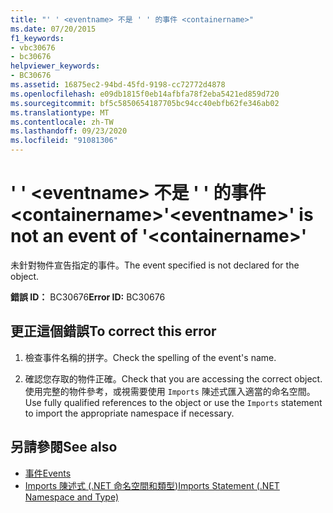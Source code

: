 ```yaml
---
title: "' ' <eventname> 不是 ' ' 的事件 <containername>"
ms.date: 07/20/2015
f1_keywords:
- vbc30676
- bc30676
helpviewer_keywords:
- BC30676
ms.assetid: 16875ec2-94bd-45fd-9198-cc72772d4878
ms.openlocfilehash: e09db1815f0eb14afbfa78f2eba5421ed859d720
ms.sourcegitcommit: bf5c5850654187705bc94cc40ebfb62fe346ab02
ms.translationtype: MT
ms.contentlocale: zh-TW
ms.lasthandoff: 09/23/2020
ms.locfileid: "91081306"
---
```

# <a name="eventname-is-not-an-event-of-containername"></a><span data-ttu-id="3a4b9-102">' ' \<eventname> 不是 ' ' 的事件 \<containername></span><span class="sxs-lookup"><span data-stu-id="3a4b9-102">'\<eventname>' is not an event of '\<containername>'</span></span>

<span data-ttu-id="3a4b9-103">未針對物件宣告指定的事件。</span><span class="sxs-lookup"><span data-stu-id="3a4b9-103">The event specified is not declared for the object.</span></span>  
  
 <span data-ttu-id="3a4b9-104">**錯誤 ID：** BC30676</span><span class="sxs-lookup"><span data-stu-id="3a4b9-104">**Error ID:** BC30676</span></span>  
  
## <a name="to-correct-this-error"></a><span data-ttu-id="3a4b9-105">更正這個錯誤</span><span class="sxs-lookup"><span data-stu-id="3a4b9-105">To correct this error</span></span>  
  
1. <span data-ttu-id="3a4b9-106">檢查事件名稱的拼字。</span><span class="sxs-lookup"><span data-stu-id="3a4b9-106">Check the spelling of the event's name.</span></span>  
  
2. <span data-ttu-id="3a4b9-107">確認您存取的物件正確。</span><span class="sxs-lookup"><span data-stu-id="3a4b9-107">Check that you are accessing the correct object.</span></span> <span data-ttu-id="3a4b9-108">使用完整的物件參考，或視需要使用 `Imports` 陳述式匯入適當的命名空間。</span><span class="sxs-lookup"><span data-stu-id="3a4b9-108">Use fully qualified references to the object or use the `Imports` statement to import the appropriate namespace if necessary.</span></span>  
  
## <a name="see-also"></a><span data-ttu-id="3a4b9-109">另請參閱</span><span class="sxs-lookup"><span data-stu-id="3a4b9-109">See also</span></span>

- [<span data-ttu-id="3a4b9-110">事件</span><span class="sxs-lookup"><span data-stu-id="3a4b9-110">Events</span></span>](../programming-guide/language-features/events/index.md)
- [<span data-ttu-id="3a4b9-111">Imports 陳述式 (.NET 命名空間和類型)</span><span class="sxs-lookup"><span data-stu-id="3a4b9-111">Imports Statement (.NET Namespace and Type)</span></span>](../language-reference/statements/imports-statement-net-namespace-and-type.md)
